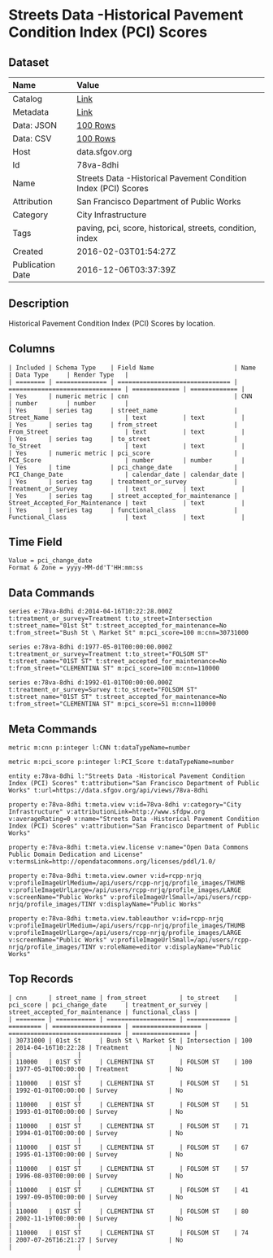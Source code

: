# Streets Data -Historical Pavement Condition Index (PCI) Scores

## Dataset

| Name | Value |
| :--- | :---- |
| Catalog | [Link](https://catalog.data.gov/dataset/paving-pci-scores-historical-data) |
| Metadata | [Link](https://data.sfgov.org/api/views/78va-8dhi) |
| Data: JSON | [100 Rows](https://data.sfgov.org/api/views/78va-8dhi/rows.json?max_rows=100) |
| Data: CSV | [100 Rows](https://data.sfgov.org/api/views/78va-8dhi/rows.csv?max_rows=100) |
| Host | data.sfgov.org |
| Id | 78va-8dhi |
| Name | Streets Data -Historical Pavement Condition Index (PCI) Scores |
| Attribution | San Francisco Department of Public Works |
| Category | City Infrastructure |
| Tags | paving, pci, score, historical, streets, condition, index |
| Created | 2016-02-03T01:54:27Z |
| Publication Date | 2016-12-06T03:37:39Z |

## Description

Historical Pavement Condition Index (PCI) Scores by location.

## Columns

```ls
| Included | Schema Type    | Field Name                      | Name                            | Data Type     | Render Type   |
| ======== | ============== | =============================== | =============================== | ============= | ============= |
| Yes      | numeric metric | cnn                             | CNN                             | number        | number        |
| Yes      | series tag     | street_name                     | Street_Name                     | text          | text          |
| Yes      | series tag     | from_street                     | From_Street                     | text          | text          |
| Yes      | series tag     | to_street                       | To_Street                       | text          | text          |
| Yes      | numeric metric | pci_score                       | PCI_Score                       | number        | number        |
| Yes      | time           | pci_change_date                 | PCI_Change_Date                 | calendar_date | calendar_date |
| Yes      | series tag     | treatment_or_survey             | Treatment_or_Survey             | text          | text          |
| Yes      | series tag     | street_accepted_for_maintenance | Street_Accepted_For_Maintenance | text          | text          |
| Yes      | series tag     | functional_class                | Functional_Class                | text          | text          |
```

## Time Field

```ls
Value = pci_change_date
Format & Zone = yyyy-MM-dd'T'HH:mm:ss
```

## Data Commands

```ls
series e:78va-8dhi d:2014-04-16T10:22:28.000Z t:treatment_or_survey=Treatment t:to_street=Intersection t:street_name="01st St" t:street_accepted_for_maintenance=No t:from_street="Bush St \ Market St" m:pci_score=100 m:cnn=30731000

series e:78va-8dhi d:1977-05-01T00:00:00.000Z t:treatment_or_survey=Treatment t:to_street="FOLSOM ST" t:street_name="01ST ST" t:street_accepted_for_maintenance=No t:from_street="CLEMENTINA ST" m:pci_score=100 m:cnn=110000

series e:78va-8dhi d:1992-01-01T00:00:00.000Z t:treatment_or_survey=Survey t:to_street="FOLSOM ST" t:street_name="01ST ST" t:street_accepted_for_maintenance=No t:from_street="CLEMENTINA ST" m:pci_score=51 m:cnn=110000
```

## Meta Commands

```ls
metric m:cnn p:integer l:CNN t:dataTypeName=number

metric m:pci_score p:integer l:PCI_Score t:dataTypeName=number

entity e:78va-8dhi l:"Streets Data -Historical Pavement Condition Index (PCI) Scores" t:attribution="San Francisco Department of Public Works" t:url=https://data.sfgov.org/api/views/78va-8dhi

property e:78va-8dhi t:meta.view v:id=78va-8dhi v:category="City Infrastructure" v:attributionLink=http://www.sfdpw.org v:averageRating=0 v:name="Streets Data -Historical Pavement Condition Index (PCI) Scores" v:attribution="San Francisco Department of Public Works"

property e:78va-8dhi t:meta.view.license v:name="Open Data Commons Public Domain Dedication and License" v:termsLink=http://opendatacommons.org/licenses/pddl/1.0/

property e:78va-8dhi t:meta.view.owner v:id=rcpp-nrjq v:profileImageUrlMedium=/api/users/rcpp-nrjq/profile_images/THUMB v:profileImageUrlLarge=/api/users/rcpp-nrjq/profile_images/LARGE v:screenName="Public Works" v:profileImageUrlSmall=/api/users/rcpp-nrjq/profile_images/TINY v:displayName="Public Works"

property e:78va-8dhi t:meta.view.tableauthor v:id=rcpp-nrjq v:profileImageUrlMedium=/api/users/rcpp-nrjq/profile_images/THUMB v:profileImageUrlLarge=/api/users/rcpp-nrjq/profile_images/LARGE v:screenName="Public Works" v:profileImageUrlSmall=/api/users/rcpp-nrjq/profile_images/TINY v:roleName=editor v:displayName="Public Works"
```

## Top Records

```ls
| cnn      | street_name | from_street         | to_street    | pci_score | pci_change_date     | treatment_or_survey | street_accepted_for_maintenance | functional_class | 
| ======== | =========== | =================== | ============ | ========= | =================== | =================== | =============================== | ================ | 
| 30731000 | 01st St     | Bush St \ Market St | Intersection | 100       | 2014-04-16T10:22:28 | Treatment           | No                              |                  | 
| 110000   | 01ST ST     | CLEMENTINA ST       | FOLSOM ST    | 100       | 1977-05-01T00:00:00 | Treatment           | No                              |                  | 
| 110000   | 01ST ST     | CLEMENTINA ST       | FOLSOM ST    | 51        | 1992-01-01T00:00:00 | Survey              | No                              |                  | 
| 110000   | 01ST ST     | CLEMENTINA ST       | FOLSOM ST    | 51        | 1993-01-01T00:00:00 | Survey              | No                              |                  | 
| 110000   | 01ST ST     | CLEMENTINA ST       | FOLSOM ST    | 71        | 1994-01-01T00:00:00 | Survey              | No                              |                  | 
| 110000   | 01ST ST     | CLEMENTINA ST       | FOLSOM ST    | 67        | 1995-01-13T00:00:00 | Survey              | No                              |                  | 
| 110000   | 01ST ST     | CLEMENTINA ST       | FOLSOM ST    | 57        | 1996-08-03T00:00:00 | Survey              | No                              |                  | 
| 110000   | 01ST ST     | CLEMENTINA ST       | FOLSOM ST    | 41        | 1997-09-05T00:00:00 | Survey              | No                              |                  | 
| 110000   | 01ST ST     | CLEMENTINA ST       | FOLSOM ST    | 80        | 2002-11-19T00:00:00 | Survey              | No                              |                  | 
| 110000   | 01ST ST     | CLEMENTINA ST       | FOLSOM ST    | 74        | 2007-07-26T16:21:27 | Survey              | No                              |                  | 
```
